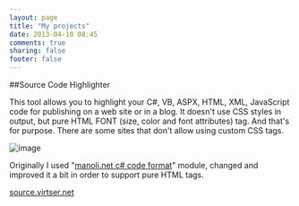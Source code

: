 ```yaml
---
layout: page
title: "My projects"
date: 2013-04-10 08:45
comments: true
sharing: false
footer: false
---
```


##Source Code Highlighter

This tool allows you to highlight your C#, VB, ASPX, HTML, XML, JavaScript code for publishing on a web site or in a blog.
It doesn't use CSS styles in output, but pure HTML FONT (size, color and font attributes) tag. And that's for purpose. There are some sites that don't allow using custom CSS tags.

![image](/images/source-code-highlighter.png)

Originally I used "[manoli.net c# code format](http://www.manoli.net/csharpformat/)" module, changed and improved it a bit in order to support pure HTML tags.

[source.virtser.net](http://source.virtser.net)